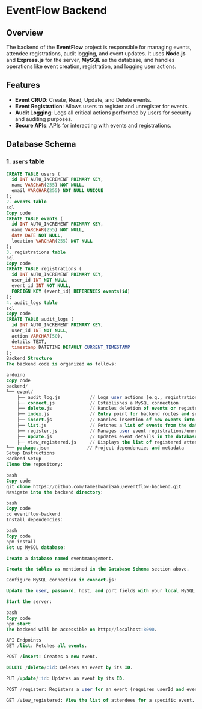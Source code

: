 # EventFlow Backend

## Overview

The backend of the **EventFlow** project is responsible for managing events, attendee registrations, audit logging, and event updates. It uses **Node.js** and **Express.js** for the server, **MySQL** as the database, and handles operations like event creation, registration, and logging user actions.

## Features

- **Event CRUD**: Create, Read, Update, and Delete events.
- **Event Registration**: Allows users to register and unregister for events.
- **Audit Logging**: Logs all critical actions performed by users for security and auditing purposes.
- **Secure APIs**: APIs for interacting with events and registrations.

## Database Schema

### 1. `users` table
```sql
CREATE TABLE users (
  id INT AUTO_INCREMENT PRIMARY KEY,
  name VARCHAR(255) NOT NULL,
  email VARCHAR(255) NOT NULL UNIQUE
);
2. events table
sql
Copy code
CREATE TABLE events (
  id INT AUTO_INCREMENT PRIMARY KEY,
  name VARCHAR(255) NOT NULL,
  date DATE NOT NULL,
  location VARCHAR(255) NOT NULL
);
3. registrations table
sql
Copy code
CREATE TABLE registrations (
  id INT AUTO_INCREMENT PRIMARY KEY,
  user_id INT NOT NULL,
  event_id INT NOT NULL,
  FOREIGN KEY (event_id) REFERENCES events(id)
);
4. audit_logs table
sql
Copy code
CREATE TABLE audit_logs (
  id INT AUTO_INCREMENT PRIMARY KEY,
  user_id INT NOT NULL,
  action VARCHAR(50),
  details TEXT,
  timestamp DATETIME DEFAULT CURRENT_TIMESTAMP
);
Backend Structure
The backend code is organized as follows:

arduino
Copy code
backend/
└── event/
    ├── audit_log.js           // Logs user actions (e.g., registration/unregistration)
    ├── connect.js             // Establishes a MySQL connection
    ├── delete.js              // Handles deletion of events or registrations
    ├── index.js               // Entry point for backend routes and server setup
    ├── insert.js              // Handles insertion of new events into the database
    ├── list.js                // Fetches a list of events from the database
    ├── register.js            // Manages user event registrations/unregistrations
    ├── update.js              // Updates event details in the database
    ├── view_registered.js     // Displays the list of registered attendees for each event
└── package.json              // Project dependencies and metadata
Setup Instructions
Backend Setup
Clone the repository:

bash
Copy code
git clone https://github.com/TameshwariSahu/eventflow-backend.git
Navigate into the backend directory:

bash
Copy code
cd eventflow-backend
Install dependencies:

bash
Copy code
npm install
Set up MySQL database:

Create a database named eventmanagement.

Create the tables as mentioned in the Database Schema section above.

Configure MySQL connection in connect.js:

Update the user, password, host, and port fields with your local MySQL configuration.

Start the server:

bash
Copy code
npm start
The backend will be accessible on http://localhost:8090.

API Endpoints
GET /list: Fetches all events.

POST /insert: Creates a new event.

DELETE /delete/:id: Deletes an event by its ID.

PUT /update/:id: Updates an event by its ID.

POST /register: Registers a user for an event (requires userId and eventId).

GET /view_registered: View the list of attendees for a specific event.
